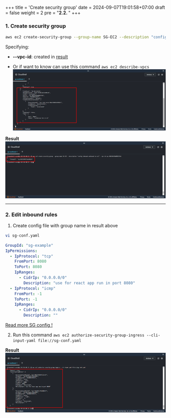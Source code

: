 +++
title = 'Create security group'
date = 2024-09-07T19:01:58+07:00
draft = false
weight = 2
pre = "<b>2.2. </b>"
+++

### 1. Create security group

```bash
aws ec2 create-security-group --group-name SG-EC2 --description "config inbound outbound to ec2" --vpc-id example
```

Specifying:

- **--vpc-id**: created in [result](/create-vpc/config-cloushell/#3-create-vpc-bash)

- Or if want to know can use this command `aws ec2 describe-vpcs`
  ![alt text](image.png)

**Result**
![alt text](image-2.png)

---

### 2. Edit inbound rules

1. Create config file with group name in result above

```bash
vi sg-conf.yaml
```

```yaml
GroupId: "sg-example"
IpPermissions:
  - IpProtocol: "tcp"
    FromPort: 8080
    ToPort: 8080
    IpRanges:
      - CidrIp: "0.0.0.0/0"
        Description: "use for react app run in port 8080"
  - IpProtocol: "icmp"
    FromPort: -1
    ToPort: -1
    IpRanges:
      - CidrIp: "0.0.0.0/0"
        Description: ""
```

[Read more SG config !](https://docs.aws.amazon.com/cli/latest/reference/ec2/authorize-security-group-ingress.html)

2. Run this command `aws ec2 authorize-security-group-ingress --cli-input-yaml file://sg-conf.yaml `

**Result**
![alt text](image-3.png)
